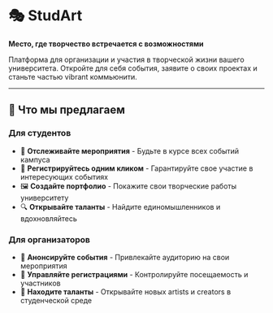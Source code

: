 # 🎭 StudArt

**Место, где творчество встречается с возможностями**

Платформа для организации и участия в творческой жизни вашего университета. Откройте для себя события, заявите о своих проектах и станьте частью vibrant коммьюнити.

---

## 🎯 Что мы предлагаем

### Для студентов
- 📅 **Отслеживайте мероприятия** - Будьте в курсе всех событий кампуса
- 🎫 **Регистрируйтесь одним кликом** - Гарантируйте свое участие в интересующих событиях  
- 🖼️ **Создайте портфолио** - Покажите свои творческие работы университету
- 🔍 **Открывайте таланты** - Найдите единомышленников и вдохновляйтесь

### Для организаторов
- 📢 **Анонсируйте события** - Привлекайте аудиторию на свои мероприятия
- 👥 **Управляйте регистрациями** - Контролируйте посещаемость и участников
- 🎨 **Находите таланты** - Открывайте новых artists и creators в студенческой среде
